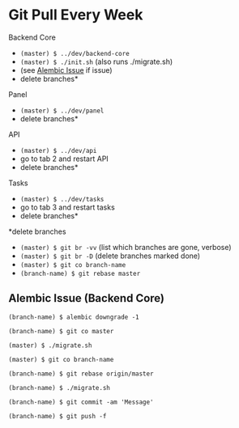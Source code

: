 # Git Pull Every Week

Backend Core
- `(master) $ ../dev/backend-core`
- `(master) $ ./init.sh` (also runs ./migrate.sh) 
- (see [Alembic Issue](##alembic-issue) if issue)
- delete branches*

Panel
- `(master) $ ../dev/panel`
- delete branches*

API
- `(master) $ ../dev/api`
- go to tab 2 and restart API
- delete branches*

Tasks
- `(master) $ ../dev/tasks`
- go to tab 3 and restart tasks
- delete branches*

\*delete branches  
 - `(master) $ git br -vv` (list which branches are gone, verbose) 
 - `(master) $ git br -D` (delete branches marked done) 
 - `(master) $ git co branch-name`
 - `(branch-name) $ git rebase master`


## Alembic Issue (Backend Core)

`(branch-name) $ alembic downgrade -1`

`(branch-name) $ git co master`

`(master) $ ./migrate.sh`

`(master) $ git co branch-name`

`(branch-name) $ git rebase origin/master`

`(branch-name) $ ./migrate.sh`

`(branch-name) $ git commit -am 'Message'`

`(branch-name) $ git push -f`